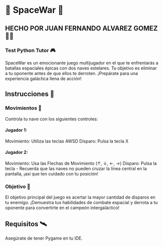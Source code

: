 # 🚀 SpaceWar 🚀
## HECHO POR JUAN FERNANDO ALVAREZ GOMEZ 👨‍💻
### Test Python Tutor 🎮
SpaceWar es un emocionante juego multijugador en el que te enfrentarás a batallas espaciales épicas con dos naves estelares. Tu objetivo es eliminar a tu oponente antes de que ellos te derroten. ¡Prepárate para una experiencia galáctica llena de acción!

## Instrucciones 📜
### Movimientos 🌌
Controla tu nave con los siguientes controles:

#### Jugador 1:
Movimiento: Utiliza las teclas AWSD
Disparo: Pulsa la tecla X
#### Jugador 2:
Movimiento: Usa las Flechas de Movimiento (↑, ↓, ←, →)
Disparo: Pulsa la tecla -
Recuerda que las naves no pueden cruzar la línea central en la pantalla, ¡así que ten cuidado con tu posición!

### Objetivo 🎯
El objetivo principal del juego es acertar la mayor cantidad de disparos en tu enemigo. ¡Demuestra tus habilidades de combate espacial y derrota a tu oponente para convertirte en el campeón intergaláctico!

## Requisitos 🛰️
Asegúrate de tener Pygame en tu IDE.
